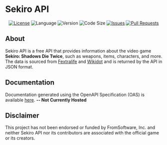 # Sekiro API

<div align="center">

  [![License](https://img.shields.io/github/license/MoritzHayden/drg-api?color=darkred)](./LICENSE)
  ![Language](https://img.shields.io/badge/language-java-orange.svg)
  ![Version](https://img.shields.io/badge/17-grey?label=version&color=yellow)
  ![Code Size](https://img.shields.io/github/languages/code-size/bradyfuhriman/sekiro-api?color=green)
  [![Issues](https://img.shields.io/github/issues/bradyfuhriman/sekiro-api?color=informational)](https://github.com/bradyfuhriman/sekiro-api/issues)
  [![Pull Requests](https://img.shields.io/github/issues-pr/bradyfuhriman/sekiro-api?color=informational)](https://github.com/bradyfuhriman/sekiro-api/pulls)

</div>

## About

Sekiro API is a free API that provides information about the video game **Sekiro: Shadows Die Twice**, such as weapons, items, characters, and more. The data is sourced from [Fextralife](https://sekiroshadowsdietwice.wiki.fextralife.com/Sekiro+Shadows+Die+Twice+Wiki) and [Wikidot](http://sekirothegame.wikidot.com/) and is returned by the API in JSON format.

## Documentation

Documentation generated using the OpenAPI Specification (OAS) is available [here](http://sekiroapi.com/). **-- Not Currently Hosted**

## Disclaimer

This project has not been endorsed or funded by FromSoftware, Inc. and neither Sekiro API nor its contributors are associated with the official game or its creators.
